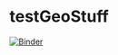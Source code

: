 # testGeoStuff

[![Binder](https://mybinder.org/badge_logo.svg)](https://mybinder.org/v2/gh/bios-killer/testGeoStuff/master?filepath=test-ipyleaflet.ipynb)
